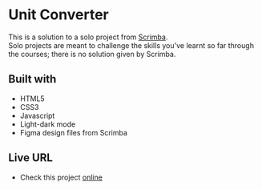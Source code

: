 # Unit Converter

This is a solution to a solo project from [Scrimba](https://www.scrimba.com).<br/>
Solo projects are meant to challenge the skills you've learnt so far through the courses; there is no solution given by Scrimba.

## Built with

- HTML5
- CSS3
- Javascript
- Light-dark mode
- Figma design files from Scrimba

## Live URL

- Check this project [online](#)

 
